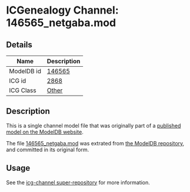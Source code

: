 # ICGenealogy Channel: 146565\_netgaba.mod

## Details

Name | Description
---- | -----------
ModelDB id | [146565](http://senselab.med.yale.edu/ModelDB/ShowModel.cshtml?model=146565)
ICG id | [2868](http://icg.neurotheory.ox.ac.uk/channels/other/2868)
ICG Class | [Other](http://icg.neurotheory.ox.ac.uk/channels/other)

## Description

This is a single channel model file that was originally part of a [published model on the ModelDB website](http://senselab.med.yale.edu/mModelDB/ShowModel.cshtml?model=146565).

The file [146565\_netgaba.mod](146565_netgaba.mod) was extrated from [the ModelDB repository](http://senselab.med.yale.edu/ModelDB/ShowModel.cshtml?model=146565), and committed in its original form.

## Usage

See the [icg-channel super-repository](https://github.com/icgenealogy/icg-channels) for more information.